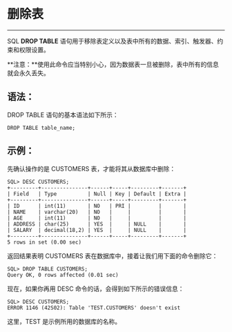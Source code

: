 # 删除表 #

----------

SQL **DROP TABLE** 语句用于移除表定义以及表中所有的数据、索引、触发器、约束和权限设置。

**注意：**使用此命令应当特别小心，因为数据表一旦被删除，表中所有的信息就会永久丢失。

## 语法： ##

DROP TABLE 语句的基本语法如下所示：

    DROP TABLE table_name;

## 示例： ##

先确认操作的是 CUSTOMERS 表，才能将其从数据库中删除：

    SQL> DESC CUSTOMERS;
    +---------+---------------+------+-----+---------+-------+
    | Field   | Type          | Null | Key | Default | Extra |
    +---------+---------------+------+-----+---------+-------+
    | ID      | int(11)       | NO   | PRI |         |       |
    | NAME    | varchar(20)   | NO   |     |         |       |
    | AGE     | int(11)       | NO   |     |         |       |
    | ADDRESS | char(25)      | YES  |     | NULL    |       |
    | SALARY  | decimal(18,2) | YES  |     | NULL    |       |
    +---------+---------------+------+-----+---------+-------+
    5 rows in set (0.00 sec)

返回结果表明 CUSTOMERS 表在数据库中，接着让我们用下面的命令删除它：

    SQL> DROP TABLE CUSTOMERS;
    Query OK, 0 rows affected (0.01 sec)

现在，如果你再用 DESC 命令的话，会得到如下所示的错误信息：

    SQL> DESC CUSTOMERS;
    ERROR 1146 (42S02): Table 'TEST.CUSTOMERS' doesn't exist

这里，TEST 是示例所用的数据库的名称。